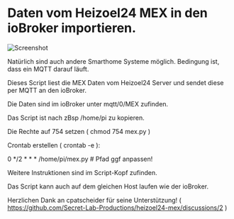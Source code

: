 # Daten vom Heizoel24 MEX in den ioBroker importieren.

![Screenshot](https://github.com/ltspicer/iobroker.mex/blob/main/mex.png)

Natürlich sind auch andere Smarthome Systeme möglich. Bedingung ist, dass ein MQTT darauf läuft.

Dieses Script liest die MEX Daten vom Heizoel24 Server und sendet diese per MQTT an den ioBroker.

Die Daten sind im ioBroker unter mqtt/0/MEX zufinden.

Das Script ist nach zBsp /home/pi zu kopieren.

Die Rechte auf 754 setzen ( chmod 754 mex.py )

Crontab erstellen ( crontab -e ):

0 */2 * * * /home/pi/mex.py # Pfad ggf anpassen!

Weitere Instruktionen sind im Script-Kopf zufinden.

Das Script kann auch auf dem gleichen Host laufen wie der ioBroker.

Herzlichen Dank an cpatscheider für seine Unterstützung! ( https://github.com/Secret-Lab-Productions/heizoel24-mex/discussions/2 )
